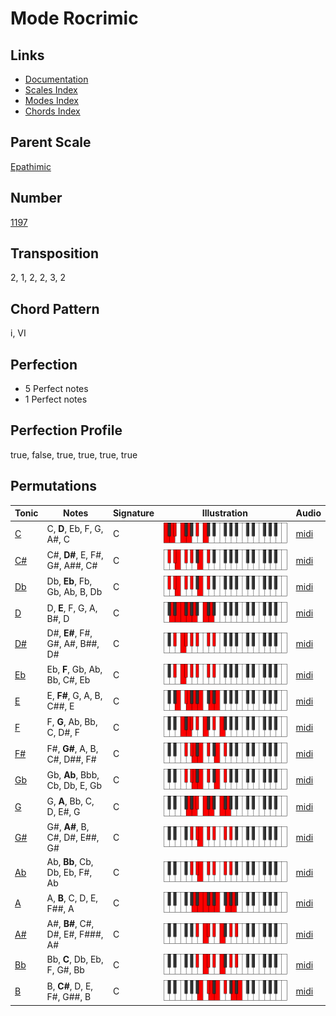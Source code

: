 # Mode Rocrimic

## Links

- [Documentation](README.md)
- [Scales Index](Scales.md)
- [Modes Index](Modes.md)
- [Chords Index](Chords.md)

## Parent Scale

[Epathimic](ScaleEpathimic.md)

## Number

[1197](https://ianring.com/musictheory/scales/1197)

## Transposition

2, 1, 2, 2, 3, 2

## Chord Pattern

i, VI

## Perfection

- 5 Perfect notes
- 1 Perfect notes

## Perfection Profile

true, false, true, true, true, true

## Permutations

| Tonic | Notes | Signature | Illustration | Audio |
|-------|-------|-----------|--------------|-------|
| [C](ModeCNaturalRocrimic.md) | C, **D**, Eb, F, G, A#, C | C | ![CNaturalRocrimic](ModeCNaturalRocrimic.png) | [midi](https://github.com/edipermadi/music/blob/main/docs/ModeCNaturalRocrimic.mid?raw=true) |
| [C#](ModeCSharpRocrimic.md) | C#, **D#**, E, F#, G#, A##, C# | C | ![CSharpRocrimic](ModeCSharpRocrimic.png) | [midi](https://github.com/edipermadi/music/blob/main/docs/ModeCSharpRocrimic.mid?raw=true) |
| [Db](ModeDFlatRocrimic.md) | Db, **Eb**, Fb, Gb, Ab, B, Db | C | ![DFlatRocrimic](ModeDFlatRocrimic.png) | [midi](https://github.com/edipermadi/music/blob/main/docs/ModeDFlatRocrimic.mid?raw=true) |
| [D](ModeDNaturalRocrimic.md) | D, **E**, F, G, A, B#, D | C | ![DNaturalRocrimic](ModeDNaturalRocrimic.png) | [midi](https://github.com/edipermadi/music/blob/main/docs/ModeDNaturalRocrimic.mid?raw=true) |
| [D#](ModeDSharpRocrimic.md) | D#, **E#**, F#, G#, A#, B##, D# | C | ![DSharpRocrimic](ModeDSharpRocrimic.png) | [midi](https://github.com/edipermadi/music/blob/main/docs/ModeDSharpRocrimic.mid?raw=true) |
| [Eb](ModeEFlatRocrimic.md) | Eb, **F**, Gb, Ab, Bb, C#, Eb | C | ![EFlatRocrimic](ModeEFlatRocrimic.png) | [midi](https://github.com/edipermadi/music/blob/main/docs/ModeEFlatRocrimic.mid?raw=true) |
| [E](ModeENaturalRocrimic.md) | E, **F#**, G, A, B, C##, E | C | ![ENaturalRocrimic](ModeENaturalRocrimic.png) | [midi](https://github.com/edipermadi/music/blob/main/docs/ModeENaturalRocrimic.mid?raw=true) |
| [F](ModeFNaturalRocrimic.md) | F, **G**, Ab, Bb, C, D#, F | C | ![FNaturalRocrimic](ModeFNaturalRocrimic.png) | [midi](https://github.com/edipermadi/music/blob/main/docs/ModeFNaturalRocrimic.mid?raw=true) |
| [F#](ModeFSharpRocrimic.md) | F#, **G#**, A, B, C#, D##, F# | C | ![FSharpRocrimic](ModeFSharpRocrimic.png) | [midi](https://github.com/edipermadi/music/blob/main/docs/ModeFSharpRocrimic.mid?raw=true) |
| [Gb](ModeGFlatRocrimic.md) | Gb, **Ab**, Bbb, Cb, Db, E, Gb | C | ![GFlatRocrimic](ModeGFlatRocrimic.png) | [midi](https://github.com/edipermadi/music/blob/main/docs/ModeGFlatRocrimic.mid?raw=true) |
| [G](ModeGNaturalRocrimic.md) | G, **A**, Bb, C, D, E#, G | C | ![GNaturalRocrimic](ModeGNaturalRocrimic.png) | [midi](https://github.com/edipermadi/music/blob/main/docs/ModeGNaturalRocrimic.mid?raw=true) |
| [G#](ModeGSharpRocrimic.md) | G#, **A#**, B, C#, D#, E##, G# | C | ![GSharpRocrimic](ModeGSharpRocrimic.png) | [midi](https://github.com/edipermadi/music/blob/main/docs/ModeGSharpRocrimic.mid?raw=true) |
| [Ab](ModeAFlatRocrimic.md) | Ab, **Bb**, Cb, Db, Eb, F#, Ab | C | ![AFlatRocrimic](ModeAFlatRocrimic.png) | [midi](https://github.com/edipermadi/music/blob/main/docs/ModeAFlatRocrimic.mid?raw=true) |
| [A](ModeANaturalRocrimic.md) | A, **B**, C, D, E, F##, A | C | ![ANaturalRocrimic](ModeANaturalRocrimic.png) | [midi](https://github.com/edipermadi/music/blob/main/docs/ModeANaturalRocrimic.mid?raw=true) |
| [A#](ModeASharpRocrimic.md) | A#, **B#**, C#, D#, E#, F###, A# | C | ![ASharpRocrimic](ModeASharpRocrimic.png) | [midi](https://github.com/edipermadi/music/blob/main/docs/ModeASharpRocrimic.mid?raw=true) |
| [Bb](ModeBFlatRocrimic.md) | Bb, **C**, Db, Eb, F, G#, Bb | C | ![BFlatRocrimic](ModeBFlatRocrimic.png) | [midi](https://github.com/edipermadi/music/blob/main/docs/ModeBFlatRocrimic.mid?raw=true) |
| [B](ModeBNaturalRocrimic.md) | B, **C#**, D, E, F#, G##, B | C | ![BNaturalRocrimic](ModeBNaturalRocrimic.png) | [midi](https://github.com/edipermadi/music/blob/main/docs/ModeBNaturalRocrimic.mid?raw=true) |
